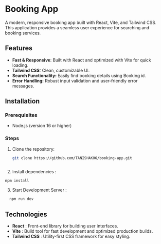 # Booking App

A modern, responsive booking app built with React, Vite, and Tailwind CSS. This application provides a seamless user experience for searching and booking services.

## Features
- **Fast & Responsive:** Built with React and optimized with Vite for quick loading.
- **Tailwind CSS:** Clean, customizable UI.
- **Search Functionality:** Easily find booking details using Booking id.
- **Error Handling:** Robust input validation and user-friendly error messages.

## Installation

### Prerequisites
- Node.js (version 16 or higher)

### Steps
1. Clone the repository:
    ```bash
   git clone https://github.com/TANISHAK06/booking-app.git
  
2. Install dependencies : 
  ```bash
  npm install
```
3. Start Development Server :
```bash
  npm run dev
```

## Technologies

- **React** : Front-end library for building user interfaces.
- **Vite** : Build tool for fast development and optimized production builds.
- **Tailwind CSS** : Utility-first CSS framework for easy styling.
